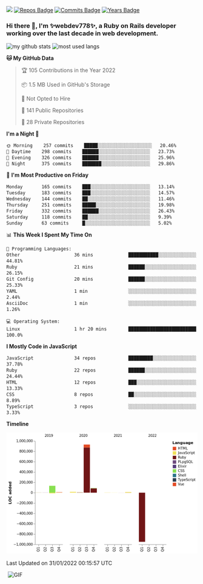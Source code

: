 ![](https://visitor-badge.glitch.me/badge?page_id=webdev778.webdev778)
[![Repos Badge](https://badges.pufler.dev/repos/webdev778)](https://badges.pufler.dev)
[![Commits Badge](https://badges.pufler.dev/commits/monthly/webdev778)](https://badges.pufler.dev)
[![Years Badge](https://badges.pufler.dev/years/webdev778)](https://badges.pufler.dev)
### Hi there 👋, I'm ✨webdev778✨, a Ruby on Rails developer working over the last decade in web development.


![my github stats](https://github-readme-stats.vercel.app/api?username=webdev778&show_icons=true&theme=tokyonight&line_height=27)
![most used langs](https://github-readme-stats.vercel.app/api/top-langs/?username=webdev778&hide=css,html&theme=tokyonight)

<!--START_SECTION:waka-->
**🐱 My GitHub Data** 

> 🏆 105 Contributions in the Year 2022
 > 
> 📦 1.5 MB Used in GitHub's Storage 
 > 
> 🚫 Not Opted to Hire
 > 
> 📜 141 Public Repositories 
 > 
> 🔑 28 Private Repositories  
 > 
**I'm a Night 🦉** 

```text
🌞 Morning    257 commits    █████░░░░░░░░░░░░░░░░░░░░   20.46% 
🌆 Daytime    298 commits    ██████░░░░░░░░░░░░░░░░░░░   23.73% 
🌃 Evening    326 commits    ██████░░░░░░░░░░░░░░░░░░░   25.96% 
🌙 Night      375 commits    ███████░░░░░░░░░░░░░░░░░░   29.86%

```
📅 **I'm Most Productive on Friday** 

```text
Monday       165 commits    ███░░░░░░░░░░░░░░░░░░░░░░   13.14% 
Tuesday      183 commits    ███░░░░░░░░░░░░░░░░░░░░░░   14.57% 
Wednesday    144 commits    ██░░░░░░░░░░░░░░░░░░░░░░░   11.46% 
Thursday     251 commits    █████░░░░░░░░░░░░░░░░░░░░   19.98% 
Friday       332 commits    ██████░░░░░░░░░░░░░░░░░░░   26.43% 
Saturday     118 commits    ██░░░░░░░░░░░░░░░░░░░░░░░   9.39% 
Sunday       63 commits     █░░░░░░░░░░░░░░░░░░░░░░░░   5.02%

```


📊 **This Week I Spent My Time On** 

```text
💬 Programming Languages: 
Other                    36 mins             ███████████░░░░░░░░░░░░░░   44.81% 
Ruby                     21 mins             ██████░░░░░░░░░░░░░░░░░░░   26.15% 
Git Config               20 mins             ██████░░░░░░░░░░░░░░░░░░░   25.33% 
YAML                     1 min               ░░░░░░░░░░░░░░░░░░░░░░░░░   2.44% 
AsciiDoc                 1 min               ░░░░░░░░░░░░░░░░░░░░░░░░░   1.26%

💻 Operating System: 
Linux                    1 hr 20 mins        █████████████████████████   100.0%

```

**I Mostly Code in JavaScript** 

```text
JavaScript               34 repos            █████████░░░░░░░░░░░░░░░░   37.78% 
Ruby                     22 repos            ██████░░░░░░░░░░░░░░░░░░░   24.44% 
HTML                     12 repos            ███░░░░░░░░░░░░░░░░░░░░░░   13.33% 
CSS                      8 repos             ██░░░░░░░░░░░░░░░░░░░░░░░   8.89% 
TypeScript               3 repos             ░░░░░░░░░░░░░░░░░░░░░░░░░   3.33%

```


**Timeline**

![Chart not found](https://raw.githubusercontent.com/webdev778/webdev778/master/charts/bar_graph.png) 


 Last Updated on 31/01/2022 00:15:57 UTC
<!--END_SECTION:waka-->

<img align="right" alt="GIF" src="https://github.com/webdev778/webdev778/blob/main/code.gif?raw=true" width="500" height="320" />

<!--
**webdev778/webdev778** is a ✨ _special_ ✨ repository because its `README.md` (this file) appears on your GitHub profile.

Here are some ideas to get you started:

- 🔭 I’m currently working on ...
- 🌱 I’m currently learning ...
- 👯 I’m looking to collaborate on ...
- 🤔 I’m looking for help with ...
- 💬 Ask me about ...
- 📫 How to reach me: ...
- 😄 Pronouns: ...
- ⚡ Fun fact: ...
-->
